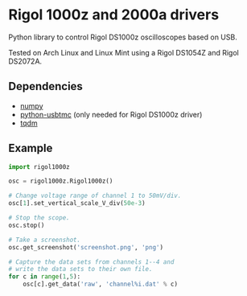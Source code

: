 # Rigol 1000z and 2000a drivers
Python library to control Rigol DS1000z oscilloscopes based on USB.

Tested on Arch Linux and Linux Mint using a Rigol DS1054Z and Rigol DS2072A.

## Dependencies
* [numpy](https://github.com/numpy/numpy)
* [python-usbtmc](https://github.com/python-ivi/python-usbtmc) (only needed for Rigol DS1000z driver)
* [tqdm](https://github.com/tqdm/tqdm)

## Example
```python
import rigol1000z

osc = rigol1000z.Rigol1000z()

# Change voltage range of channel 1 to 50mV/div.
osc[1].set_vertical_scale_V_div(50e-3)

# Stop the scope.
osc.stop()

# Take a screenshot.
osc.get_screenshot('screenshot.png', 'png')

# Capture the data sets from channels 1--4 and
# write the data sets to their own file.
for c in range(1,5):
    osc[c].get_data('raw', 'channel%i.dat' % c)
```
